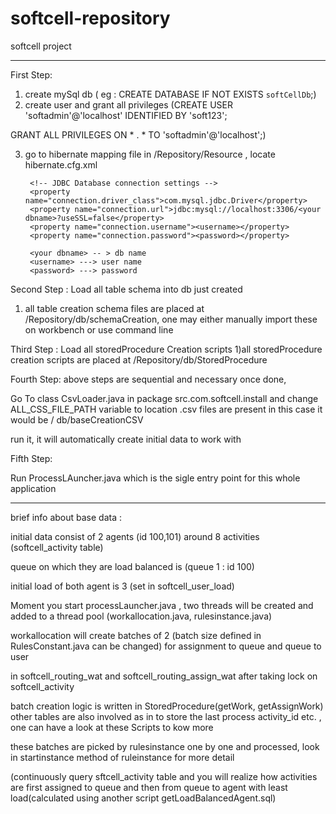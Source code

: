# softcell-repository
softcell project


*****************************************************************
First Step:

1) create mySql db  ( eg : CREATE DATABASE  IF NOT EXISTS `softCellDb`;)
2) create user and grant all privileges  (CREATE USER 'softadmin'@'localhost' IDENTIFIED BY 'soft123';

GRANT ALL PRIVILEGES ON * . * TO 'softadmin'@'localhost';)

3) go to hibernate mapping file in /Repository/Resource , locate hibernate.cfg.xml


        <!-- JDBC Database connection settings -->
        <property name="connection.driver_class">com.mysql.jdbc.Driver</property>
        <property name="connection.url">jdbc:mysql://localhost:3306/<your dbname>?useSSL=false</property>
        <property name="connection.username"><username></property>
        <property name="connection.password"><password></property>
        
        <your dbname> -- > db name
        <username> ---> user name
        <password> ---> password 
        
 Second Step :
 Load all table schema into db just created
 
 1) all table creation schema files are placed at /Repository/db/schemaCreation, one may either manually 
 import these on workbench or use command line 
 
 Third Step : 
 Load all storedProcedure Creation scripts
 1)all storedProcedure creation scripts are placed at /Repository/db/StoredProcedure
 
 Fourth Step:
 above steps are sequential and necessary once done, 
 
 Go To class CsvLoader.java in package src.com.softcell.install and change ALL_CSS_FILE_PATH variable to
 location .csv files are present in this case it would be
 <Extracted repository> / db/baseCreationCSV
 
 run it, it will automatically create initial data to work with
 
 Fifth Step:
 
 Run ProcessLAuncher.java which is the sigle entry point for this whole application
 
 
 
 **********************************************************************************************
 
 brief info about base data :
 
 initial data consist of 2 agents (id 100,101) around 8 activities (softcell_activity table)
 
 queue on which they are load balanced is (queue 1 : id 100) 
 
 initial load of both agent is 3 (set in softcell_user_load)
 
 Moment you start processLauncher.java , two threads will be created and added to a thread pool
 (workallocation.java, rulesinstance.java)
 
 workallocation will create batches of 2 (batch size defined in RulesConstant.java can be changed)
 for assignment to queue and queue to user
 
 in softcell_routing_wat and softcell_routing_assign_wat after taking lock on softcell_activity
 
 batch creation logic is written in StoredProcedure(getWork, getAssignWork)
 other tables are also involved as in to store the last process activity_id etc. , one can have a look at these Scripts to kow more
 
 these batches are picked by rulesinstance one by one and processed, look in startinstance method of ruleinstance for more detail
 
(continuously query sftcell_activity table and you will realize how activities are first assigned to queue
and then from queue to agent with least load(calculated using another script getLoadBalancedAgent.sql)


 
 
 
 
